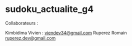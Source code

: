# sudoku_actualite_g4

Collaborateurs :

Kimbidima Vivien : viendev34@gmail.com
Ruperez Romain ruperez.dev@gmail.com

